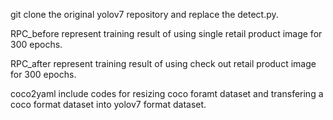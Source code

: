 git clone the original yolov7 repository and replace the detect.py.


RPC_before represent training result of using single retail product image for 300 epochs.

RPC_after represent training result of using check out retail product image for 300 epochs.


coco2yaml include codes for resizing coco foramt dataset and transfering a coco format dataset into yolov7 format dataset.
